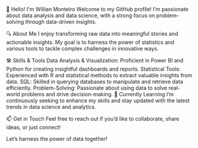 👋 Hello! I'm Willian Monteiro
Welcome to my GitHub profile! I’m passionate about data analysis and data science, with a strong focus on problem-solving through data-driven insights.

🔍 About Me
I enjoy transforming raw data into meaningful stories and actionable insights. My goal is to harness the power of statistics and various tools to tackle complex challenges in innovative ways.

🛠️ Skills & Tools
Data Analysis & Visualization: Proficient in Power BI and Python for creating insightful dashboards and reports.
Statistical Tools: Experienced with R and statistical methods to extract valuable insights from data.
SQL: Skilled in querying databases to manipulate and retrieve data efficiently.
Problem-Solving: Passionate about using data to solve real-world problems and drive decision-making.
🌱 Currently Learning
I’m continuously seeking to enhance my skills and stay updated with the latest trends in data science and analytics.

📫 Get in Touch
Feel free to reach out if you’d like to collaborate, share ideas, or just connect!

Let’s harness the power of data together!
